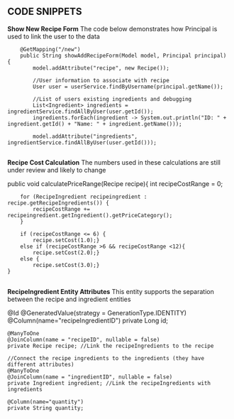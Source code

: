 ## **CODE SNIPPETS**

**Show New Recipe Form**
The code below demonstrates how Principal is used to link the user to the data


        @GetMapping("/new")
        public String showAddRecipeForm(Model model, Principal principal) {
            model.addAttribute("recipe", new Recipe());
            
            //User information to associate with recipe
            User user = userService.findByUsername(principal.getName());
    
            //List of users existing ingredients and debugging
            List<Ingredient> ingredients = ingredientService.findAllByUser(user.getId());
            ingredients.forEach(ingredient -> System.out.println("ID: " + ingredient.getId() + "Name: " + ingredient.getName()));
    
            model.addAttribute("ingredients", ingredientService.findAllByUser(user.getId()));

##
**Recipe Cost Calculation**
The numbers used in these calculations are still under review and likely to change

public void calculatePriceRange(Recipe recipe){
        int recipeCostRange = 0;

        for (RecipeIngredient recipeingredient : recipe.getRecipeIngredients()) {
            recipeCostRange += recipeingredient.getIngredient().getPriceCategory();
        }

        if (recipeCostRange <= 6) {
            recipe.setCost(1.0);}
        else if (recipeCostRange >6 && recipeCostRange <12){
            recipe.setCost(2.0);}
        else {
            recipe.setCost(3.0);}
    }

## 
**RecipeIngredient Entity Attributes**
This entity supports the separation between the recipe and ingredient entities

@Id
    @GeneratedValue(strategy = GenerationType.IDENTITY)
    @Column(name="recipeIngredientID")
    private Long id;

    @ManyToOne
    @JoinColumn(name = "recipeID", nullable = false)
    private Recipe recipe; //Link the recipeIngredients to the recipe

    //Connect the recipe ingredients to the ingredients (they have different attributes)
    @ManyToOne
    @JoinColumn(name = "ingredientID", nullable = false)
    private Ingredient ingredient; //Link the recipeIngredients with ingredients

    @Column(name="quantity")
    private String quantity;
